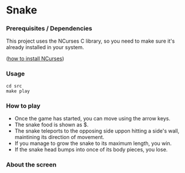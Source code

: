 # Snake

### Prerequisites / Dependencies
This project uses the NCurses C library, so you need to make sure it's already installed in your system.

([how to install NCurses](https://www.ostechnix.com/how-to-install-ncurses-library-in-linux/))

### Usage
```
cd src
make play
```

### How to play
- Once the game has started, you can move using the arrow keys.
- The snake food is shown as $.
- The snake teleports to the opposing side uppon hitting a side's wall, maintining its direction of movement.
- If you manage to grow the snake to its maximum length, you win.
- If the snake head bumps into once of its body pieces, you lose.

### About the screen
